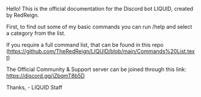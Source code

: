 Hello! This is the official documentation for the Discord bot LIQUID, created by RedReign.

First, to find out some of my basic commands you can run /help and select a category from the list.

If you require a full command list, that can be found in this repo (https://github.com/TheRedReign/LIQUID/blob/main/Commands%20List.text)

The Official Community & Support server can be joined through this link: https://discord.gg/jZbqmT8b5D

Thanks,
    - LIQUID Staff
